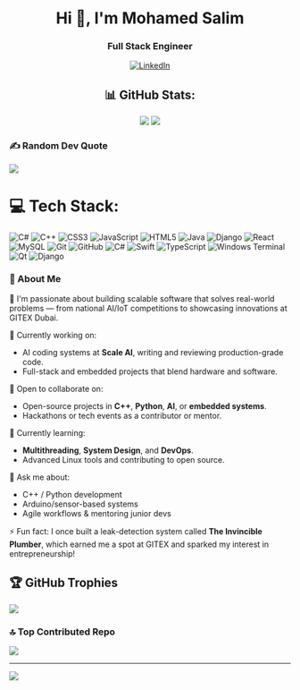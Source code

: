 <h1 align="center">Hi 👋, I'm Mohamed Salim</h1>
<h3 align="center">Full Stack Engineer</h3>

<div align="center">

[![LinkedIn](https://img.shields.io/badge/LinkedIn-%230077B5.svg?logo=linkedin&logoColor=white)](www.linkedin.com/in/mohamedsalim7)


## 📊 GitHub Stats:

<img src="https://github-readme-stats.vercel.app/api?username=Welly0007&theme=radical&hide_border=true&include_all_commits=true&count_private=true" />
<img src="https://github-readme-stats.vercel.app/api/top-langs/?username=Welly0007&theme=radical&hide_border=true&include_all_commits=false&count_private=true&layout=compact" />
</div>

### ✍️ Random Dev Quote
![](https://quotes-github-readme.vercel.app/api?type=horizontal&theme=radical)
# 💻 Tech Stack:
![C#](https://img.shields.io/badge/c%23-%23239120.svg?style=for-the-badge&logo=csharp&logoColor=white) ![C++](https://img.shields.io/badge/c++-%2300599C.svg?style=for-the-badge&logo=c%2B%2B&logoColor=white) ![CSS3](https://img.shields.io/badge/css3-%231572B6.svg?style=for-the-badge&logo=css3&logoColor=white) ![JavaScript](https://img.shields.io/badge/javascript-%23323330.svg?style=for-the-badge&logo=javascript&logoColor=%23F7DF1E) ![HTML5](https://img.shields.io/badge/html5-%23E34F26.svg?style=for-the-badge&logo=html5&logoColor=white) ![Java](https://img.shields.io/badge/java-%23ED8B00.svg?style=for-the-badge&logo=openjdk&logoColor=white) ![Django](https://img.shields.io/badge/django-%23092E20.svg?style=for-the-badge&logo=django&logoColor=white) ![React](https://img.shields.io/badge/react-%2320232a.svg?style=for-the-badge&logo=react&logoColor=%2361DAFB) ![MySQL](https://img.shields.io/badge/mysql-4479A1.svg?style=for-the-badge&logo=mysql&logoColor=white) ![Git](https://img.shields.io/badge/git-%23F05033.svg?style=for-the-badge&logo=git&logoColor=white) ![GitHub](https://img.shields.io/badge/github-%23121011.svg?style=for-the-badge&logo=github&logoColor=white) ![C#](https://img.shields.io/badge/c%23-%23239120.svg?style=for-the-badge&logo=csharp&logoColor=white) ![Swift](https://img.shields.io/badge/swift-F54A2A?style=for-the-badge&logo=swift&logoColor=white) ![TypeScript](https://img.shields.io/badge/typescript-%23007ACC.svg?style=for-the-badge&logo=typescript&logoColor=white) ![Windows Terminal](https://img.shields.io/badge/Windows%20Terminal-%234D4D4D.svg?style=for-the-badge&logo=windows-terminal&logoColor=white) ![Qt](https://img.shields.io/badge/Qt-%23217346.svg?style=for-the-badge&logo=Qt&logoColor=white) ![Django](https://img.shields.io/badge/django-%23092E20.svg?style=for-the-badge&logo=django&logoColor=white)

### 👋 About Me

🚀 I'm passionate about building scalable software that solves real-world problems — from national AI/IoT competitions to showcasing innovations at GITEX Dubai.

🔭 Currently working on:
- AI coding systems at **Scale AI**, writing and reviewing production-grade code.
- Full-stack and embedded projects that blend hardware and software.

👯 Open to collaborate on:
- Open-source projects in **C++**, **Python**, **AI**, or **embedded systems**.
- Hackathons or tech events as a contributor or mentor.

🌱 Currently learning:
- **Multithreading**, **System Design**, and **DevOps**.
- Advanced Linux tools and contributing to open source.

💬 Ask me about:
- C++ / Python development
- Arduino/sensor-based systems
- Agile workflows & mentoring junior devs

⚡ Fun fact:
I once built a leak-detection system called **The Invincible Plumber**, which earned me a spot at GITEX and sparked my interest in entrepreneurship!

## 🏆 GitHub Trophies
![](https://github-profile-trophy.vercel.app/?username=Welly0007&theme=radical&no-frame=true&no-bg=false&margin-w=4)


### 🔝 Top Contributed Repo
![](https://github-contributor-stats.vercel.app/api?username=Welly0007&limit=5&theme=dark&combine_all_yearly_contributions=true)

---
[![](https://visitcount.itsvg.in/api?id=Welly0007&icon=0&color=0)](https://visitcount.itsvg.in)
